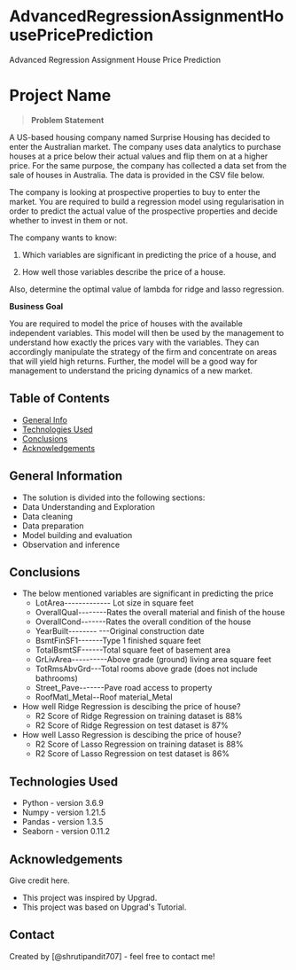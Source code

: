 # AdvancedRegressionAssignmentHousePricePrediction
Advanced Regression Assignment House Price Prediction

# Project Name
> **Problem Statement**

A US-based housing company named Surprise Housing has decided to enter the Australian market. The company uses data analytics to purchase houses at a price below their actual values and flip them on at a higher price. For the same purpose, the company has collected a data set from the sale of houses in Australia. The data is provided in the CSV file below.

The company is looking at prospective properties to buy to enter the market. You are required to build a regression model using regularisation in order to predict the actual value of the prospective properties and decide whether to invest in them or not.

The company wants to know:

1. Which variables are significant in predicting the price of a house, and

2. How well those variables describe the price of a house.

Also, determine the optimal value of lambda for ridge and lasso regression.

**Business Goal**

You are required to model the price of houses with the available independent variables. This model will then be used by the management to understand how exactly the prices vary with the variables. They can accordingly manipulate the strategy of the firm and concentrate on areas that will yield high returns. Further, the model will be a good way for management to understand the pricing dynamics of a new market.


## Table of Contents
* [General Info](#general-information)
* [Technologies Used](#technologies-used)
* [Conclusions](#conclusions)
* [Acknowledgements](#acknowledgements)

<!-- You can include any other section that is pertinent to your problem -->

## General Information
- The solution is divided into the following sections:
- Data Understanding and Exploration
- Data cleaning
- Data preparation
- Model building and evaluation
- Observation and inference

<!-- You don't have to answer all the questions - just the ones relevant to your project. -->

## Conclusions
- The below mentioned variables are significant in predicting the price
    - LotArea------------- Lot size in square feet
    - OverallQual--------Rates the overall material and finish of the house
    - OverallCond-------Rates the overall condition of the house
    - YearBuilt-------- ---Original construction date
    - BsmtFinSF1-------Type 1 finished square feet
    - TotalBsmtSF------Total square feet of basement area
    - GrLivArea----------Above grade (ground) living area square feet
    - TotRmsAbvGrd---Total rooms above grade (does not include bathrooms)
    - Street_Pave-------Pave road access to property
    - RoofMatl_Metal--Roof material_Metal
- How well Ridge Regression is descibing the price of house?
    - R2 Score of Ridge Regression on training dataset is 88%
    - R2 Score of Ridge Regression on test dataset is 87%
- How well Lasso Regression is descibing the price of house?
    - R2 Score of Lasso Regression on training dataset is 88%
    - R2 Score of Lasso Regression on test dataset is 86%


<!-- You don't have to answer all the questions - just the ones relevant to your project. -->


## Technologies Used
- Python - version 3.6.9
- Numpy - version 1.21.5
- Pandas - version 1.3.5
- Seaborn - version 0.11.2

<!-- As the libraries versions keep on changing, it is recommended to mention the version of library used in this project -->

## Acknowledgements
Give credit here.
- This project was inspired by Upgrad.
- This project was based on Upgrad's Tutorial.


## Contact
Created by [@shrutipandit707] - feel free to contact me!


<!-- Optional -->
<!-- ## License -->
<!-- This project is open source and available under the [... License](). -->

<!-- You don't have to include all sections - just the one's relevant to your project -->
